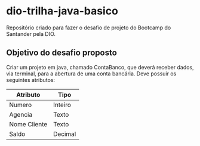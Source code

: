 # dio-trilha-java-basico
Repositório criado para fazer o desafio de projeto do Bootcamp do Santander pela DIO.

## Objetivo do desafio proposto
Criar um projeto em java, chamado ContaBanco, que deverá receber dados, via terminal, para a abertura de uma conta bancária.
Deve possuir os seguintes atributos:

|Atributo|Tipo|
|--------|-----|
|Numero|Inteiro|
|Agencia|Texto|
|Nome Cliente|Texto|
|Saldo|Decimal|